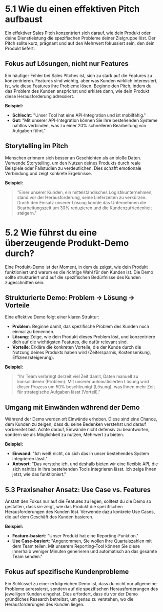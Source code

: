 # 5.1 Wie du einen effektiven Pitch aufbaust

Ein effektiver Sales Pitch konzentriert sich darauf, wie dein Produkt oder deine Dienstleistung die spezifischen Probleme deiner Zielgruppe löst. Der Pitch sollte kurz, prägnant und auf den Mehrwert fokussiert sein, den dein Produkt liefert.

## Fokus auf Lösungen, nicht nur Features

Ein häufiger Fehler bei Sales Pitches ist, sich zu stark auf die Features zu konzentrieren. Features sind wichtig, aber was Kunden wirklich interessiert, ist, wie diese Features ihre Probleme lösen. Beginne den Pitch, indem du das Problem des Kunden ansprichst und erkläre dann, wie dein Produkt diese Herausforderung adressiert.

**Beispiel:**

- **Schlecht**: "Unser Tool hat eine API-Integration und ist mobilfähig."
- **Gut**: "Mit unserer API-Integration können Sie Ihre bestehenden Systeme nahtlos verbinden, was zu einer 20% schnelleren Bearbeitung von Aufgaben führt."

## Storytelling im Pitch

Menschen erinnern sich besser an Geschichten als an bloße Daten. Verwende Storytelling, um den Nutzen deines Produkts durch reale Beispiele oder Fallstudien zu verdeutlichen. Dies schafft emotionale Verbindung und zeigt konkrete Ergebnisse.

**Beispiel:**

> "Einer unserer Kunden, ein mittelständisches Logistikunternehmen, stand vor der Herausforderung, seine Lieferzeiten zu verkürzen. Durch den Einsatz unserer Lösung konnte das Unternehmen die Bearbeitungszeit um 30% reduzieren und die Kundenzufriedenheit steigern."

# 5.2 Wie führst du eine überzeugende Produkt-Demo durch?

Eine Produkt-Demo ist der Moment, in dem du zeigst, wie dein Produkt funktioniert und warum es die richtige Wahl für den Kunden ist. Die Demo sollte strukturiert und auf die spezifischen Bedürfnisse des Kunden zugeschnitten sein.

## Strukturierte Demo: Problem -> Lösung -> Vorteile

Eine effektive Demo folgt einer klaren Struktur:

- **Problem**: Beginne damit, das spezifische Problem des Kunden noch einmal zu benennen.
- **Lösung**: Zeige, wie dein Produkt dieses Problem löst, und konzentriere dich auf die wichtigsten Features, die dafür relevant sind.
- **Vorteile**: Erkläre die konkreten Vorteile, die der Kunde durch die Nutzung deines Produkts haben wird (Zeitersparnis, Kostensenkung, Effizienzsteigerung).

**Beispiel:**

> "Ihr Team verbringt derzeit viel Zeit damit, Daten manuell zu konsolidieren (Problem). Mit unserer automatisierten Lösung wird dieser Prozess um 50% beschleunigt (Lösung), was Ihnen mehr Zeit für strategische Aufgaben lässt (Vorteil)."

## Umgang mit Einwänden während der Demo

Während der Demo werden oft Einwände erhoben. Diese sind eine Chance, dem Kunden zu zeigen, dass du seine Bedenken verstehst und darauf vorbereitet bist. Achte darauf, Einwände nicht defensiv zu beantworten, sondern sie als Möglichkeit zu nutzen, Mehrwert zu bieten.

**Beispiel:**

- **Einwand**: "Ich weiß nicht, ob sich das in unser bestehendes System integrieren lässt."
- **Antwort**: "Das verstehe ich, und deshalb bieten wir eine flexible API, die sich nahtlos in Ihre bestehenden Tools integrieren lässt. Ich zeige Ihnen jetzt, wie das funktioniert."

## 5.3 Praxisnaher Ansatz: Use Case vs. Features

Anstatt den Fokus nur auf die Features zu legen, solltest du die Demo so gestalten, dass sie zeigt, wie das Produkt die spezifischen Herausforderungen des Kunden löst. Verwende dazu konkrete Use Cases, die auf dem Geschäft des Kunden basieren.

**Beispiel:**

- **Feature-basiert**: "Unser Produkt hat eine Reporting-Funktion."
- **Use Case-basiert**: "Angenommen, Sie wollen Ihre Quartalszahlen mit dem Team teilen. Mit unserem Reporting-Tool können Sie diese innerhalb weniger Minuten generieren und automatisch an das gesamte Team senden."

## Fokus auf spezifische Kundenprobleme

Ein Schlüssel zu einer erfolgreichen Demo ist, dass du nicht nur allgemeine Probleme adressierst, sondern auf die spezifischen Herausforderungen des jeweiligen Kunden eingehst. Dies erfordert, dass du vor der Demo gründliches Research betreibst, um genau zu verstehen, wo die Herausforderungen des Kunden liegen.
